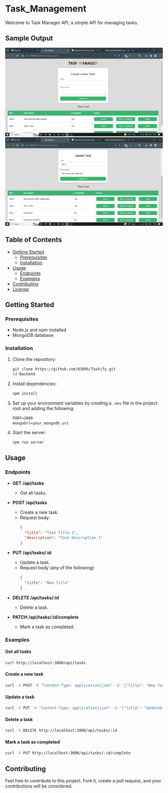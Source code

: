 # Task_Management

Welcome to Task Manager API, a simple API for managing tasks.

## Sample Output
![Task Manager Create Task](./Frontend/image/Screenshot%20(302).png)
![Task Manager Update Task](./Frontend/image/Screenshot%20(303).png)


## Table of Contents
- [Getting Started](#getting-started)
  - [Prerequisites](#prerequisites)
  - [Installation](#installation)
- [Usage](#usage)
  - [Endpoints](#endpoints)
  - [Examples](#examples)
- [Contributing](#contributing)
- [License](#license)

## Getting Started

### Prerequisites
- Node.js and npm installed
- MongoDB database

### Installation
1. Clone the repository:
   ```bash
   git clone https://github.com/8309h/Taskify.git
   cd Backend
   ```

2. Install dependencies:
   ```bash
   npm install
   ```

3. Set up your environment variables by creating a `.env` file in the project root and adding the following:
   ```env
   PORT=3000
   mongoUrl=your_mongodb_uri
   ```

4. Start the server:
   ```bash
   npm run server
   ```

## Usage

### Endpoints

- **GET /api/tasks**
  - Get all tasks.

- **POST /api/tasks**
  - Create a new task.
  - Request body:
    ```json
    {
      "title": "Task Title 1",
      "description": "Task Description 1"
    }
    ```

- **PUT /api/tasks/:id**
  - Update a task.
  - Request body (any of the following):
    ```json
    {
      "title": "New Title"
    }
    ```

- **DELETE /api/tasks/:id**
  - Delete a task.

- **PATCH /api/tasks/:id/complete**
  - Mark a task as completed.

### Examples

#### Get all tasks
```bash
curl http://localhost:3000/api/tasks
```

#### Create a new task
```bash
curl -X POST -H "Content-Type: application/json" -d '{"title": "New Task", "description": "Task Description"}' http://localhost:3000/api/tasks
```

#### Update a task
```bash
curl -X PUT -H "Content-Type: application/json" -d '{"title": "Updated Title"}' http://localhost:3000/api/tasks/:id
```

#### Delete a task
```bash
curl -X DELETE http://localhost:3000/api/tasks/:id
```

#### Mark a task as completed
```bash
curl -X PUT http://localhost:3000/api/tasks/:id/complete
```

## Contributing

Feel free to contribute to this project. Fork it, create a pull request, and your contributions will be considered.



